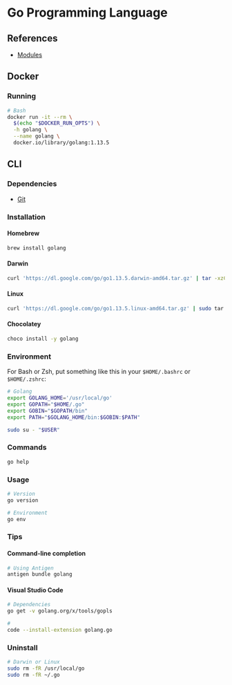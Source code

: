 # Go Programming Language

<!--
https://www.linkedin.com/learning/learning-go-8399317/develop-basic-programs-with-go
https://www.linkedin.com/learning/learning-the-go-standard-library/don-t-go-re-inventing-the-wheel

https://app.pluralsight.com/library/courses/go-create-test-applications/table-of-contents

https://github.com/vmasdani/cozypos-full

https://pragprog.com/titles/tjgo/distributed-services-with-go/

https://app.pluralsight.com/paths/skills/go-core-language
https://app.pluralsight.com/library/courses/exploring-go-modules/table-of-contents
https://app.pluralsight.com/library/courses/go-big-picture/table-of-contents
https://app.pluralsight.com/library/courses/go-object-oriented-programming/table-of-contents
https://app.pluralsight.com/library/courses/go-delve-debugging-applications/table-of-contents
https://app.pluralsight.com/library/courses/creating-web-applications-go-update/table-of-contents
https://app.pluralsight.com/library/courses/go-horizontal-scaling-apps/table-of-contents
https://app.pluralsight.com/library/courses/go-build-distributed-applications/table-of-contents

https://github.com/makeless/makeless-demo.git

https://www.justforlearning.com/courses/build-your-first-microservices-based-application-using-go-and-grpc/dashboard

https://dominicstpierre.com/getting-started-with-go-guide
https://github.com/youxia999/go-learn-project
https://medium.com/@hatajoe/clean-architecture-in-go-4030f11ec1b1

https://github.com/ehang-io/nps
-->

## References

- [Modules](https://github.com/golang/go/wiki/Modules)

## Docker

### Running

```sh
# Bash
docker run -it --rm \
  $(echo "$DOCKER_RUN_OPTS") \
  -h golang \
  --name golang \
  docker.io/library/golang:1.13.5
```

## CLI

### Dependencies

- [Git](/git.md)

### Installation

#### Homebrew

```sh
brew install golang
```

#### Darwin

```sh
curl 'https://dl.google.com/go/go1.13.5.darwin-amd64.tar.gz' | tar -xzC /usr/local
```

#### Linux

```sh
curl 'https://dl.google.com/go/go1.13.5.linux-amd64.tar.gz' | sudo tar -xzC /usr/local
```

#### Chocolatey

```sh
choco install -y golang
```

### Environment

For Bash or Zsh, put something like this in your `$HOME/.bashrc` or `$HOME/.zshrc`:

```sh
# Golang
export GOLANG_HOME='/usr/local/go'
export GOPATH="$HOME/.go"
export GOBIN="$GOPATH/bin"
export PATH="$GOLANG_HOME/bin:$GOBIN:$PATH"
```

```sh
sudo su - "$USER"
```

### Commands

```sh
go help
```

### Usage

```sh
# Version
go version

# Environment
go env
```

### Tips

#### Command-line completion

```sh
# Using Antigen
antigen bundle golang
```

#### Visual Studio Code

```sh
# Dependencies
go get -v golang.org/x/tools/gopls

#
code --install-extension golang.go
```

### Uninstall

```sh
# Darwin or Linux
sudo rm -fR /usr/local/go
sudo rm -fR ~/.go
```
